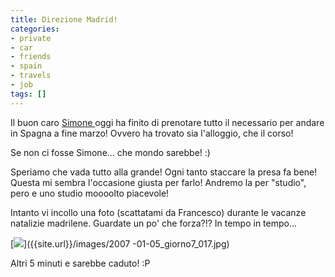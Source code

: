 ```yaml
---
title: Direzione Madrid!
categories:
- private
- car
- friends
- spain
- travels
- job
tags: []
---
```

Il buon caro [Simone ](http://simonao.wordpress.com/)oggi ha finito di
prenotare tutto il necessario per andare in Spagna a fine marzo! Ovvero ha
trovato sia l'alloggio, che il corso!

  
  
Se non ci fosse Simone... che mondo sarebbe! :)  
  
  
  
Speriamo che vada tutto alla grande! Ogni tanto staccare la presa fa bene!
Questa mi sembra l'occasione giusta per farlo! Andremo la per "studio", pero e
uno studio moooolto piacevole!  
  
  
  
Intanto vi incollo una foto (scattatami da Francesco) durante le vacanze
natalizie madrilene. Guardate un po' che forza?!? In tempo in tempo...  
  
  

[![]({{site.url}}/images/2007-01-05_giorno7_017.jpg)]({{site.url}}/images/2007
-01-05_giorno7_017.jpg)

  
  
  
Altri 5 minuti e sarebbe caduto! :P


